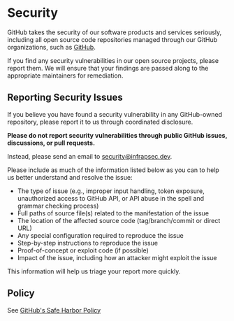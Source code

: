 # Security

GitHub takes the security of our software products and services seriously, including all open source code repositories managed through our GitHub organizations, such as [GitHub](https://github.com/infraspecdev/).

If you find any security vulnerabilities in our open source projects, please report them. We will ensure that your findings are passed along to the appropriate maintainers for remediation.

## Reporting Security Issues

If you believe you have found a security vulnerability in any GitHub-owned repository, please report it to us through coordinated disclosure.

**Please do not report security vulnerabilities through public GitHub issues, discussions, or pull requests.**

Instead, please send an email to <security@infrapsec.dev>.

Please include as much of the information listed below as you can to help us better understand and resolve the issue:

* The type of issue (e.g., improper input handling, token exposure, unauthorized access to GitHub API, or API abuse in the spell and grammar checking process)
* Full paths of source file(s) related to the manifestation of the issue
* The location of the affected source code (tag/branch/commit or direct URL)
* Any special configuration required to reproduce the issue
* Step-by-step instructions to reproduce the issue
* Proof-of-concept or exploit code (if possible)
* Impact of the issue, including how an attacker might exploit the issue

This information will help us triage your report more quickly.

## Policy

See [GitHub's Safe Harbor Policy](https://docs.github.com/en/site-policy/security-policies/github-bug-bounty-program-legal-safe-harbor#1-safe-harbor-terms)
